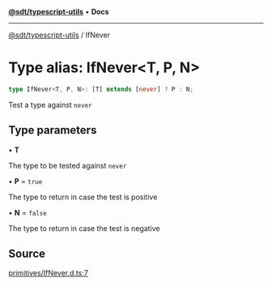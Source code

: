 [**@sdt/typescript-utils**](../README.md) • **Docs**

***

[@sdt/typescript-utils](../globals.md) / IfNever

# Type alias: IfNever\<T, P, N\>

```ts
type IfNever<T, P, N>: [T] extends [never] ? P : N;
```

Test a type against `never`

## Type parameters

• **T**

The type to be tested against `never`

• **P** = `true`

The type to return in case the test is positive

• **N** = `false`

The type to return in case the test is negative

## Source

[primitives/IfNever.d.ts:7](https://github.com/sylvaindethier/typescript-utils/blob/5d7e70bdb051f6b560ec7c4f6d01c394a4b286ab/src/types/primitives/IfNever.d.ts#L7)
